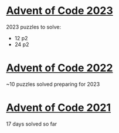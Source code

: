 # [Advent of Code 2023​](https://github.com/parMaster/advent-of-code/tree/main/2023)
2023 puzzles to solve:

- 12 p2
- 24 p2

# [Advent of Code 2022](https://github.com/parMaster/advent-of-code/tree/main/2022)
~10 puzzles solved preparing for 2023

# [Advent of Code 2021](https://github.com/parMaster/advent-of-code/tree/main/2021)
17 days solved so far
